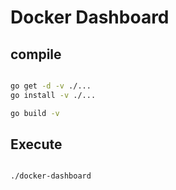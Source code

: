 # Docker Dashboard

## compile

```bash

go get -d -v ./...
go install -v ./...

go build -v

```

## Execute

```bash

./docker-dashboard

```


